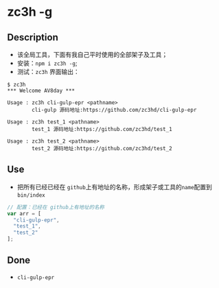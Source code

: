 # zc3h -g

## Description

* 该全局工具，下面有我自己平时使用的全部架子及工具；
* 安装：`npm i zc3h -g`;
* 测试：`zc3h` 界面输出：

```
$ zc3h
*** Welcome AV8day ***

Usage : zc3h cli-gulp-epr <pathname>
        cli-gulp 源码地址:https://github.com/zc3hd/cli-gulp-epr

Usage : zc3h test_1 <pathname>
        test_1 源码地址:https://github.com/zc3hd/test_1

Usage : zc3h test_2 <pathname>
        test_2 源码地址:https://github.com/zc3hd/test_2
```



## Use

* 把所有已经已经在 `github`上有地址的名称，形成架子或工具的`name`配置到 `bin/index`

```js
// 配置：已经在 github上有地址的名称
var arr = [
  "cli-gulp-epr",
  "test_1",
  "test_2"
];
```



## Done

* `cli-gulp-epr`



